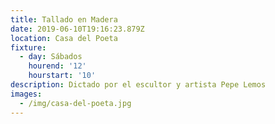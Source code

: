 ```yaml
---
title: Tallado en Madera
date: 2019-06-10T19:16:23.879Z
location: Casa del Poeta
fixture:
  - day: Sábados
    hourend: '12'
    hourstart: '10'
description: Dictado por el escultor y artista Pepe Lemos
images:
  - /img/casa-del-poeta.jpg
---
```


